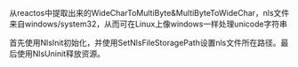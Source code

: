 从reactos中提取出来的WideCharToMultiByte&MultiByteToWideChar，nls文件来自windows/system32，从而可在Linux上像windows一样处理unicode字符串

首先使用NlsInit初始化，并使用SetNlsFileStoragePath设置nls文件所在路径。最后使用NlsUninit释放资源。